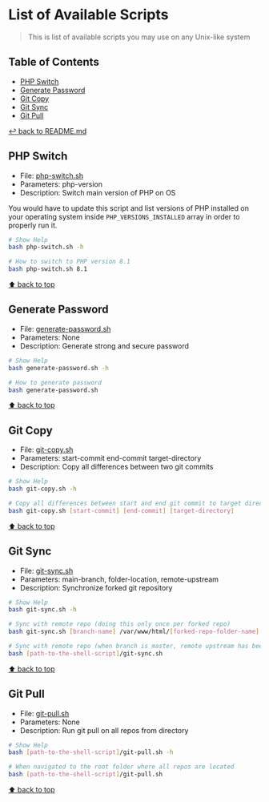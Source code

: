 # List of Available Scripts
> This is list of available scripts you may use on any Unix-like system

## Table of Contents

* [PHP Switch](#php-switch)
* [Generate Password](#generate-password)
* [Git Copy](#git-copy)
* [Git Sync](#git-sync)
* [Git Pull](#git-pull)

[↩ back to README.md](../README.md#shell-scripts)

## PHP Switch

* File: [php-switch.sh](php-switch.sh)
* Parameters: php-version
* Description: Switch main version of PHP on OS

You would have to update this script and list versions of PHP installed on your operating system inside `PHP_VERSIONS_INSTALLED` array in order to properly run it.

```bash
# Show Help
bash php-switch.sh -h

# How to switch to PHP version 8.1
bash php-switch.sh 8.1
```

[⬆ back to top](#table-of-contents)

## Generate Password

* File: [generate-password.sh](generate-password.sh)
* Parameters: None
* Description: Generate strong and secure password

```bash
# Show Help
bash generate-password.sh -h

# How to generate password
bash generate-password.sh
```

[⬆ back to top](#table-of-contents)

## Git Copy

* File: [git-copy.sh](git-copy.sh)
* Parameters: start-commit end-commit target-directory
* Description: Copy all differences between two git commits

```bash
# Show Help
bash git-copy.sh -h

# Copy all differences between start and end git commit to target directory
bash git-copy.sh [start-commit] [end-commit] [target-directory]
```

[⬆ back to top](#table-of-contents)

## Git Sync

* File: [git-sync.sh](git-sync.sh)
* Parameters: main-branch, folder-location, remote-upstream
* Description: Synchronize forked git repository

```bash
# Show Help
bash git-sync.sh -h

# Sync with remote repo (doing this only once per forked repo)
bash git-sync.sh [branch-name] /var/www/html/[forked-repo-folder-name] https://github.com/[username]/[repo-name]

# Sync with remote repo (when branch is master, remote upstream has been added and current directory chosen)
bash [path-to-the-shell-script]/git-sync.sh
```

[⬆ back to top](#table-of-contents)

## Git Pull

* File: [git-pull.sh](git-pull.sh)
* Parameters: None
* Description: Run git pull on all repos from directory

```bash
# Show Help
bash [path-to-the-shell-script]/git-pull.sh -h

# When navigated to the root folder where all repos are located
bash [path-to-the-shell-script]/git-pull.sh
```

[⬆ back to top](#table-of-contents)

